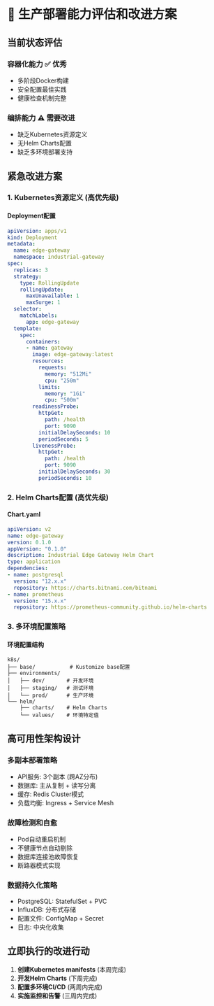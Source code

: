 # 🚀 生产部署能力评估和改进方案

## 当前状态评估

### 容器化能力 ✅ 优秀
- 多阶段Docker构建
- 安全配置最佳实践  
- 健康检查机制完整

### 编排能力 ⚠️ 需要改进
- 缺乏Kubernetes资源定义
- 无Helm Charts配置
- 缺乏多环境部署支持

## 紧急改进方案

### 1. Kubernetes资源定义 (高优先级)

#### Deployment配置
```yaml
apiVersion: apps/v1
kind: Deployment
metadata:
  name: edge-gateway
  namespace: industrial-gateway
spec:
  replicas: 3
  strategy:
    type: RollingUpdate
    rollingUpdate:
      maxUnavailable: 1
      maxSurge: 1
  selector:
    matchLabels:
      app: edge-gateway
  template:
    spec:
      containers:
      - name: gateway
        image: edge-gateway:latest
        resources:
          requests:
            memory: "512Mi"
            cpu: "250m"
          limits:
            memory: "1Gi" 
            cpu: "500m"
        readinessProbe:
          httpGet:
            path: /health
            port: 9090
          initialDelaySeconds: 10
          periodSeconds: 5
        livenessProbe:
          httpGet:
            path: /health
            port: 9090
          initialDelaySeconds: 30
          periodSeconds: 10
```

### 2. Helm Charts配置 (高优先级)

#### Chart.yaml
```yaml
apiVersion: v2
name: edge-gateway
version: 0.1.0
appVersion: "0.1.0"
description: Industrial Edge Gateway Helm Chart
type: application
dependencies:
- name: postgresql
  version: "12.x.x"
  repository: https://charts.bitnami.com/bitnami
- name: prometheus
  version: "15.x.x"
  repository: https://prometheus-community.github.io/helm-charts
```

### 3. 多环境配置策略

#### 环境配置结构
```
k8s/
├── base/           # Kustomize base配置
├── environments/
│   ├── dev/       # 开发环境
│   ├── staging/   # 测试环境  
│   └── prod/      # 生产环境
└── helm/
    ├── charts/    # Helm Charts
    └── values/    # 环境特定值
```

## 高可用性架构设计

### 多副本部署策略
- API服务: 3个副本 (跨AZ分布)
- 数据库: 主从复制 + 读写分离
- 缓存: Redis Cluster模式
- 负载均衡: Ingress + Service Mesh

### 故障检测和自愈
- Pod自动重启机制
- 不健康节点自动剔除
- 数据库连接池故障恢复
- 断路器模式实现

### 数据持久化策略
- PostgreSQL: StatefulSet + PVC
- InfluxDB: 分布式存储
- 配置文件: ConfigMap + Secret
- 日志: 中央化收集

## 立即执行的改进行动

1. **创建Kubernetes manifests** (本周完成)
2. **开发Helm Charts** (下周完成)
3. **配置多环境CI/CD** (两周内完成)
4. **实施监控和告警** (三周内完成)